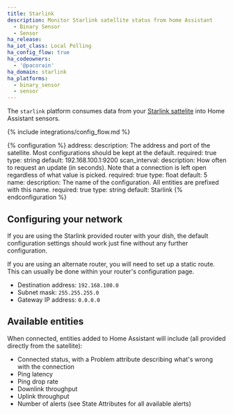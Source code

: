 ```yaml
---
title: Starlink
description: Monitor Starlink satellite status from home Assistant
  - Binary Sensor
  - Sensor
ha_release: 
ha_iot_class: Local Polling
ha_config_flow: true
ha_codeowners:
  - '@pacorain'
ha_domain: starlink
ha_platforms:
  - binary_sensor
  - sensor
---
```

The `starlink` platform consumes data from your [Starlink sattelite](https://www.starlink.com/) into Home Assistant sensors.

{% include integrations/config_flow.md %}

{% configuration %}
address:
  description: The address and port of the satellite. Most configurations should be kept at the default.
  required: true
  type: string
  default: 192.168.100.1:9200
scan_interval:
  description: How often to request an update (in seconds). Note that a connection is left open regardless of what value is picked.
  required: true
  type: float
  default: 5
name:
  description: The name of the configuration. All entities are prefixed with this name.
  required: true
  type: string
  default: Starlink
{% endconfiguration %}

## Configuring your network

If you are using the Starlink provided router with your dish, the default configuration settings should work just fine without any further configuration.

If you are using an alternate router, you will need to set up a static route. This can usually be done within your router's configuration page.

- Destination address: `192.168.100.0`
- Subnet mask: `255.255.255.0`
- Gateway IP address: `0.0.0.0`

## Available entities

When connected, entities added to Home Assistant will include (all provided directly from the satellite):

- Connected status, with a Problem attribute describing what's wrong with the connection
- Ping latency
- Ping drop rate
- Downlink throughput
- Uplink throughput
- Number of alerts (see State Attributes for all available alerts)
